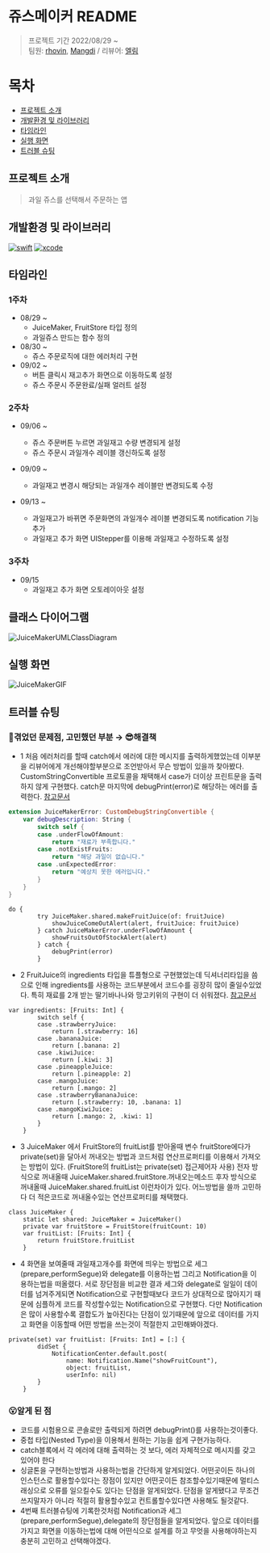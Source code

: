 # 쥬스메이커 README
> 프로젝트 기간 2022/08/29 ~  
> 팀원: [rhovin](https://github.com/yuvinrho), [Mangdi](https://github.com/MangDi-L) / 리뷰어: [엘림](https://github.com/lina0322)

# 목차
- [프로젝트 소개](#소개)
- [개발환경 및 라이브러리](#개발환경-및-라이브러리)
- [타임라인](#타임라인)
- [실행 화면](#실행-화면)
- [트러블 슈팅](#트러블-슈팅)

## 프로젝트 소개
> 과일 쥬스를 선택해서 주문하는 앱


## 개발환경 및 라이브러리
[![swift](https://img.shields.io/badge/swift-5.6-orange)]() [![xcode](https://img.shields.io/badge/Xcode-13.4.1-blue)]()

## 타임라인

### 1주차
- 08/29 ~
    - JuiceMaker, FruitStore 타입 정의
    - 과일쥬스 만드는 함수 정의
- 08/30 ~
    - 쥬스 주문로직에 대한 에러처리 구현
- 09/02 ~
    - 버튼 클릭시 재고추가 화면으로 이동하도록 설정
    - 쥬스 주문시 주문완료/실패 얼러트 설정
    
### 2주차 
- 09/06 ~
    - 쥬스 주문버튼 누르면 과일재고 수량 변경되게 설정
    - 쥬스 주문시 과일개수 레이블 갱신하도록 설정
- 09/09 ~
    - 과일재고 변경시 해당되는 과일개수 레이블만 변경되도록 수정
    
    
- 09/13 ~
    - 과일재고가 바뀌면 주문화면의 과일개수 레이블 변경되도록 notification 기능 추가
    - 과일재고 추가 화면 UIStepper를 이용해 과일재고 수정하도록 설정
### 3주차
- 09/15 
    - 과일재고 추가 화면 오토레이아웃 설정



## 클래스 다이어그램
![JuiceMakerUMLClassDiagram](https://user-images.githubusercontent.com/49121469/190550856-3f9c6d45-306f-4ed0-a6d4-67fe632bbdc0.jpg)

## 실행 화면
![JuiceMakerGIF](https://user-images.githubusercontent.com/49121469/190535606-a4263183-0cac-4843-b3fe-e7f2be9860bb.gif)
## 트러블 슈팅

### 🤔겪었던 문제점, 고민했던 부분 → 😎해결책
- 1
처음 에러처리를 할때 catch에서 에러에 대한 메시지를 출력하게했었는데 이부분을 리뷰어에게 개선해야할부분으로 조언받아서 무슨 방법이 있을까 찾아봤다. CustomStringConvertible 프로토콜을 채택해서 case가 더이상 프린트문을 출력하지 않게 구현했다. catch문 마지막에 debugPrint(error)로 해당하는 에러를 출력한다.
[참고문서](https://www.advancedswift.com/custom-errors-in-swift/)
```swift
extension JuiceMakerError: CustomDebugStringConvertible {
    var debugDescription: String {
        switch self {
        case .underFlowOfAmount:
            return "재료가 부족합니다."
        case .notExistFruits:
            return "해당 과일이 없습니다."
        case .unExpectedError:
            return "예상치 못한 에러입니다."
        }
    }
}
```
```swift=
do {
        try JuiceMaker.shared.makeFruitJuice(of: fruitJuice)
            showJuiceComeOutAlert(alert, fruitJuice: fruitJuice)
        } catch JuiceMakerError.underFlowOfAmount {
            showFruitsOutOfStockAlert(alert)
        } catch {
            debugPrint(error)
        }
```
- 2 
FruitJuice의 ingredients 타입을 튜플형으로 구현했었는데 딕셔너리타입을 씀으로 인해 ingredients를 사용하는 코드부분에서 코드수를 굉장히 많이 줄일수있었다. 특히 재료를 2개 받는 딸기바나나와 망고키위의 구현이 더 쉬워졌다.
[참고문서](https://docs.swift.org/swift-book/LanguageGuide/NestedTypes.html)
```swift=
var ingredients: [Fruits: Int] {
        switch self {
        case .strawberryJuice:
            return [.strawberry: 16]
        case .bananaJuice:
            return [.banana: 2]
        case .kiwiJuice:
            return [.kiwi: 3]
        case .pineappleJuice:
            return [.pineapple: 2]
        case .mangoJuice:
            return [.mango: 2]
        case .strawberryBananaJuice:
            return [.strawberry: 10, .banana: 1]
        case .mangoKiwiJuice:
            return [.mango: 2, .kiwi: 1]
        }
    }
```

- 3
JuiceMaker 에서 FruitStore의 fruitList를 받아올때
변수 fruitStore에다가 private(set)을 달아서 꺼내오는 방법과
코드처럼 연산프로퍼티를 이용해서 가져오는 방법이 있다.
(FruitStore의 fruitList는 private(set) 접근제어자 사용)
전자 방식으로 꺼내올때 JuiceMaker.shared.fruitStore.꺼내오는메소드
후자 방식으로 꺼내올때 JuiceMaker.shared.fruitList 
이런차이가 있다. 어느방법을 쓸까 고민하다 더 적은코드로 꺼내올수있는 연산프로퍼티를 채택했다.
```Swift=
class JuiceMaker {
    static let shared: JuiceMaker = JuiceMaker()
    private var fruitStore = FruitStore(fruitCount: 10)
    var fruitList: [Fruits: Int] {
        return fruitStore.fruitList
    }
```

- 4
화면을 보여줄때 과일재고개수를 화면에 띄우는 방법으로 세그(prepare,performSegue)와 delegate를 이용하는법 그리고 Notification을 이용하는법을 떠올렸다. 서로 장단점을 비교한 결과 세그와 delegate로 일일이 데이터를 넘겨주게되면 Notification으로 구현할때보다 코드가 상대적으로 많아지기 때문에 심플하게 코드를 작성할수있는 Notification으로 구현했다.
다만 Notification은 많이 사용할수록 결합도가 높아진다는 단점이 있기때문에  앞으로 데이터를 가지고 화면을 이동할때 어떤 방법을 쓰는것이 적절한지 고민해봐야겠다.
```swift=
private(set) var fruitList: [Fruits: Int] = [:] {
        didSet {
            NotificationCenter.default.post(
                name: Notification.Name("showFruitCount"),
                object: fruitList,
                userInfo: nil)
        }
    }
```

### 😮알게 된 점
- 코드를 시험용으로 콘솔로만 출력되게 하려면 debugPrint()를 사용하는것이좋다.
- 중첩 타입(Nested Type)을 이용해서 원하는 기능을 쉽게 구현가능하다. 
- catch블록에서 각 에러에 대해 출력하는 것 보다, 에러 자체적으로 메시지를 갖고 있어야 한다 
- 싱글톤을 구현하는방법과 사용하는법을 간단하게 알게되었다. 어떤곳이든 하나의 인스턴스로 활용할수있다는 장점이 있지만 어떤곳이든 참조할수있기때문에 멀티스래싱으로 오류를 일으킬수도 있다는 단점을 알게되었다. 단점을 알게됐다고 무조건 쓰지말자가 아니라 적절히 활용할수있고 컨트롤할수있다면 사용해도 될것같다.
- 4번째 트러블슈팅에 기록한것처럼 Notification과 세그(prepare,performSegue),delegate의 장단점들을 알게되었다. 앞으로 데이터를 가지고 화면을 이동하는법에 대해 어떤식으로 설계를 하고 무엇을 사용해야하는지 충분히 고민하고 선택해야겠다.
